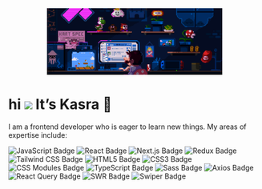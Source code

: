 <div id="header" align="center">
  <img src="./xd.gif" width="350"/>
</div> 

<h1> hi  <img src="https://media.giphy.com/media/hvRJCLFzcasrR4ia7z/giphy.gif" width="30px"/> It’s Kasra 💚</h1>

I am a frontend developer who is eager to learn new things. My areas of expertise include:


![JavaScript Badge](https://img.shields.io/badge/JavaScript-006915?logo=javascript&logoColor=ffffff&style=for-the-badge) ![React Badge](https://img.shields.io/badge/React-006915?logo=react&logoColor=ffffff&style=for-the-badge) ![Next.js Badge](https://img.shields.io/badge/Next.js-006915?logo=nextdotjs&logoColor=ffffff&style=for-the-badge) ![Redux Badge](https://img.shields.io/badge/Redux-006915?logo=redux&logoColor=ffffff&style=for-the-badge) ![Tailwind CSS Badge](https://img.shields.io/badge/Tailwind%20CSS-006915?logo=tailwindcss&logoColor=ffffff&style=for-the-badge) ![HTML5 Badge](https://img.shields.io/badge/HTML5-006915?logo=html5&logoColor=ffffff&style=for-the-badge) ![CSS3 Badge](https://img.shields.io/badge/CSS3-006915?logo=css3&logoColor=ffffff&style=for-the-badge) ![CSS Modules Badge](https://img.shields.io/badge/CSS%20Modules-006915?logo=cssmodules&logoColor=ffffff&style=for-the-badge) ![TypeScript Badge](https://img.shields.io/badge/TypeScript-006915?logo=typescript&logoColor=ffffff&style=for-the-badge) ![Sass Badge](https://img.shields.io/badge/Sass-006915?logo=sass&logoColor=ffffff&style=for-the-badge) ![Axios Badge](https://img.shields.io/badge/Axios-006915?logo=axios&logoColor=ffffff&style=for-the-badge) ![React Query Badge](https://img.shields.io/badge/React%20Query-006915?logo=reactquery&logoColor=ffffff&style=for-the-badge) ![SWR Badge](https://img.shields.io/badge/SWR-006915?logo=swr&logoColor=ffffff&style=for-the-badge) ![Swiper Badge](https://img.shields.io/badge/Swiper-006915?logo=swiper&logoColor=ffffff&style=for-the-badge)
